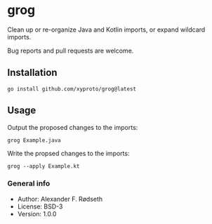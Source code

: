 # grog

Clean up or re-organize Java and Kotlin imports, or expand wildcard imports.

Bug reports and pull requests are welcome.

## Installation

    go install github.com/xyproto/grog@latest

## Usage

Output the proposed changes to the imports:

    grog Example.java

Write the propsed changes to the imports:

    grog --apply Example.kt

### General info

* Author: Alexander F. Rødseth
* License: BSD-3
* Version: 1.0.0
